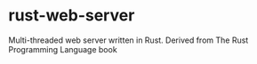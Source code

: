 # rust-web-server
Multi-threaded web server written in Rust. Derived from The Rust Programming Language book 
